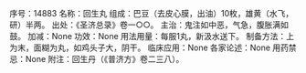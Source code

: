 序号：14883
名称：回生丸
组成：巴豆（去皮心膜，出油）10枚，雄黄（水飞，研）半两。
出处：《圣济总录》卷一○○。
主治：鬼注如中恶，气急，腹胀满如鼓。
加减：None
功效：None
用法用量：每服1丸，新汲水送下。
制备方法：上为末，面糊为丸，如鸡头子大，阴干。
临床应用：None
各家论述：None
用药禁忌：None
附注：回生丹（《普济方》卷二三八）。
